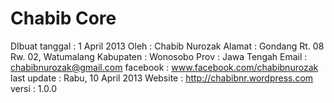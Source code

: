 Chabib Core
=========

DIbuat 
tanggal     : 1 April 2013
Oleh        : Chabib Nurozak
Alamat      : Gondang Rt. 08 Rw. 02, Watumalang
Kabupaten   : Wonosobo
Prov        : Jawa Tengah
Email       : chabibnurozak@gmail.com
facebook    : www.facebook.com/chabibnurozak
last update : Rabu, 10 April 2013
Website     : http://chabibnr.wordpress.com
versi       : 1.0.0
